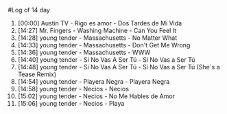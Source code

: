 #Log of 14 day

1. [00:00] Austin TV - Rigo es amor - Dos Tardes de Mi Vida
1. [14:27] Mr. Fingers - Washing Machine - Can You Feel It
1. [14:28] young tender - Massachusetts - No Matter What
1. [14:33] young tender - Massachusetts - Don't Get Me Wrong
1. [14:36] young tender - Massachusetts - WWW
1. [14:40] young tender - Si No Vas A Ser Tú - Si No Vas a Ser Tú
1. [14:48] young tender - Si No Vas A Ser Tú - Si No Vas a Ser Tú (She´s a Tease Remix)
1. [14:54] young tender - Playera Negra - Playera Negra
1. [14:58] young tender - Necios - Necios
1. [15:02] young tender - Necios - No Me Hables de Amor
1. [15:06] young tender - Necios - Playa
